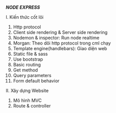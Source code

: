 **_NODE EXPRESS_**

I. Kiến thức cốt lõi

1. Http protocol
2. Client side rendering & Server side rendering
3. Nodemon & inspector: Run node realtime
4. Morgan: Theo dõi http protocol trong cml chạy
5. Template engine(handlebars): Giao diện web
6. Static file & sass
7. Use bootstrap
8. Basic routing
9. Get method
10. Query parameters
11. Form default behavior

II. Xây dựng Website

1. Mô hình MVC
2. Route & controller

